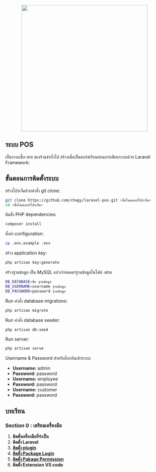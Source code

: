 <p align="center"><a href="https://laravel.com" target="_blank"><img src="https://raw.githubusercontent.com/laravel/art/master/logo-lockup/5%20SVG/2%20CMYK/1%20Full%20Color/laravel-logolockup-cmyk-red.svg" width="400"></a></p>



## ระบบ POS

เป็นระบบซื้อ-ขาย ของร้านชำทั่วไป สร้างเพื่อเป็นคอร์สเรียนสอนการเขียนระบบด้วย Laravel Framework:

## ขั้นตอนการติดตั้งระบบ
สร้างโปรเจ็คด้วยคำสั่ง git clone:
```sh
git clone https://github.com/chagy/laravel-pos.git <ชื่อโพลเดอร์โปรเจ็ค>
cd <ชื่อโพลเดอร์โปรเจ็ค>
```
ติดตั้ง PHP dependencies:
```sh
composer install
```
ตั้งค่า configuration:

```sh
cp .env.example .env
```

สร้าง application key:

```sh
php artisan key:generate
```

สร้างฐานข้อมูล เป็น MySQL แล้วกำหนดค่าฐานข้อมูลในไฟล์ .env
```sh
DB_DATABASE=ชื่อ ฐานข้อมูล
DB_USERNAME=username ฐานข้อมูล
DB_PASSWORD=password ฐานข้อมูล
```

Run คำสั่ง database migrations:

```sh
php artisan migrate
```

Run คำสั่ง database seeder:

```sh
php artisan db:seed
```

Run server:

```sh
php artisan serve
```

Username & Password สำหรับล็อกอินเข้าระบบ:

-   **Username:** admin
-   **Password:** password
-   **Username:** employee
-   **Password:** password
-   **Username:** customer
-   **Password:** password

## บทเรียน


### Section 0 : เตรียมเครื่องมือ

1. **ติดตั้งเครื่องมือที่จำเป็น**
2. **ติดตั้ง Laravel**
3. **[ติดตั้ง plugin](https://github.com/chagy/laravel-pos/commit/27eb267a15d714338e671ca1fdd3cfa5f40fb486)**
4. **[ติดตั้ง Package Login](https://github.com/chagy/laravel-pos/commit/e32840009f4fc2d0290d1ca42d8397da45de269c)**
5. **[ติดตั้ง Pakage Permission](https://github.com/chagy/laravel-pos/commit/ad1b7ba45891c71926f80e2453d472ed8813ee5a)**
6. **ติดตั้ง Extension VS code**